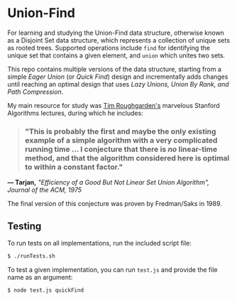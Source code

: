# Union-Find

For learning and studying the Union-Find data structure, otherwise known as a Disjoint Set data structure, which represents a collection of unique sets as rooted trees. Supported operations include `find` for identifying the unique set that contains a given element, and `union` which unites two sets.

This repo contains multiple versions of the data structure, starting from a simple *Eager Union* (or *Quick Find*) design and incrementally adds changes until reaching an optimal design that uses *Lazy Unions, Union By Rank, and Path Compression*.

My main resource for study was [Tim Roughgarden's](http://timroughgarden.org/) marvelous Stanford Algorithms lectures, during which he includes:

> ### "This is probably the first and maybe the only existing example of a simple algorithm with a very complicated running time ... I conjecture that there is *no* linear-time method, and that the algorithm considered here is optimal to within a constant factor."
**— Tarjan,** *"Efficiency of a Good But Not Linear Set Union Algorithm", Journal of the ACM, 1975*

The final version of this conjecture was proven by Fredman/Saks in 1989.

## Testing
To run tests on all implementations, run the included script file:
```bash
$ ./runTests.sh
```

To test a given implementation, you can run `test.js` and provide the file name as an argument:
```bash
$ node test.js quickFind
```
